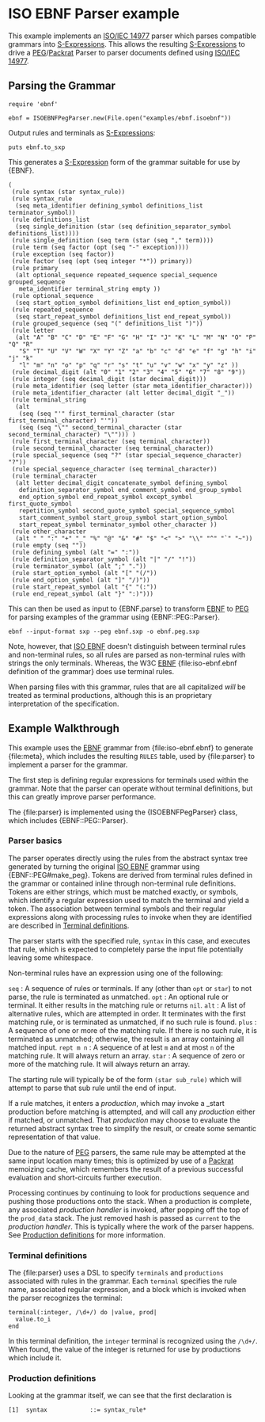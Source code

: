 # ISO EBNF Parser example

This example implements an [ISO/IEC 14977][] parser which parses compatible grammars into [S-Expressions][S-Expression]. This allows the resulting [S-Expressions][S-Expression] to drive a [PEG][]/[Packrat][] Parser to parser documents defined using [ISO/IEC 14977][].

## Parsing the Grammar

    require 'ebnf'

    ebnf = ISOEBNFPegParser.new(File.open("examples/ebnf.isoebnf"))

Output rules and terminals as [S-Expressions][S-Expression]:

    puts ebnf.to_sxp

This generates a [S-Expression][] form of the grammar suitable for use by {EBNF}.

    (
     (rule syntax (star syntax_rule))
     (rule syntax_rule
      (seq meta_identifier defining_symbol definitions_list terminator_symbol))
     (rule definitions_list
      (seq single_definition (star (seq definition_separator_symbol definitions_list))))
     (rule single_definition (seq term (star (seq "," term))))
     (rule term (seq factor (opt (seq "-" exception))))
     (rule exception (seq factor))
     (rule factor (seq (opt (seq integer "*")) primary))
     (rule primary
      (alt optional_sequence repeated_sequence special_sequence grouped_sequence
       meta_identifier terminal_string empty ))
     (rule optional_sequence
      (seq start_option_symbol definitions_list end_option_symbol))
     (rule repeated_sequence
      (seq start_repeat_symbol definitions_list end_repeat_symbol))
     (rule grouped_sequence (seq "(" definitions_list ")"))
     (rule letter
      (alt "A" "B" "C" "D" "E" "F" "G" "H" "I" "J" "K" "L" "M" "N" "O" "P" "Q" "R"
       "S" "T" "U" "V" "W" "X" "Y" "Z" "a" "b" "c" "d" "e" "f" "g" "h" "i" "j" "k"
       "l" "m" "n" "o" "p" "q" "r" "s" "t" "u" "v" "w" "x" "y" "z" ))
     (rule decimal_digit (alt "0" "1" "2" "3" "4" "5" "6" "7" "8" "9"))
     (rule integer (seq decimal_digit (star decimal_digit)))
     (rule meta_identifier (seq letter (star meta_identifier_character)))
     (rule meta_identifier_character (alt letter decimal_digit "_"))
     (rule terminal_string
      (alt
       (seq (seq "'" first_terminal_character (star first_terminal_character) "'"))
       (seq (seq "\"" second_terminal_character (star second_terminal_character) "\""))) )
     (rule first_terminal_character (seq terminal_character))
     (rule second_terminal_character (seq terminal_character))
     (rule special_sequence (seq "?" (star special_sequence_character) "?"))
     (rule special_sequence_character (seq terminal_character))
     (rule terminal_character
      (alt letter decimal_digit concatenate_symbol defining_symbol
       definition_separator_symbol end_comment_symbol end_group_symbol
       end_option_symbol end_repeat_symbol except_symbol first_quote_symbol
       repetition_symbol second_quote_symbol special_sequence_symbol
       start_comment_symbol start_group_symbol start_option_symbol
       start_repeat_symbol terminator_symbol other_character ))
     (rule other_character
      (alt " " ":" "+" "_" "%" "@" "&" "#" "$" "<" ">" "\\" "^" "`" "~"))
     (rule empty (seq ""))
     (rule defining_symbol (alt "=" ":"))
     (rule definition_separator_symbol (alt "|" "/" "!"))
     (rule terminator_symbol (alt ";" "."))
     (rule start_option_symbol (alt "[" "(/"))
     (rule end_option_symbol (alt "]" "/)"))
     (rule start_repeat_symbol (alt "{" "(:"))
     (rule end_repeat_symbol (alt "}" ":)")))

This can then be used as input to {EBNF.parse} to transform [EBNF][] to [PEG][] for parsing examples of the grammar using {EBNF::PEG::Parser}.

    ebnf --input-format sxp --peg ebnf.sxp -o ebnf.peg.sxp

Note, however, that [ISO EBNF][ISO/IEC 14977] doesn't distinguish between terminal rules and non-terminal rules, so all rules are parsed as non-terminal rules with strings the only terminals. Whereas, the W3C [EBNF][] {file:iso-ebnf.ebnf definition of the grammar} does use terminal rules.

When parsing files with this grammar, rules that are all capitalized _will_ be treated as terminal productions, although this is an proprietary interpretation of the specification.

## Example Walkthrough

This example uses the [EBNF][] grammar from {file:iso-ebnf.ebnf} to generate {file:meta}, which includes the resulting `RULES` table, used by {file:parser} to implement a parser for the grammar.

The first step is defining regular expressions for terminals used within the grammar. Note that the parser can operate without terminal definitions, but this can greatly improve parser performance.

The {file:parser} is implemented using the {ISOEBNFPegParser} class, which includes {EBNF::PEG::Parser}.

### Parser basics
The parser operates directly using the rules from the abstract syntax tree generated by turning the original [ISO EBNF][ISO/IEC 14977] grammar using {EBNF::PEG#make_peg}. Tokens are derived from terminal rules defined in the grammar or contained inline through non-terminal rule definitions. Tokens are either strings, which must be matched exactly, or symbols, which identify a regular expression used to match the terminal and yield a token. The association between terminal symbols and their regular expressions along with processing rules to invoke when they are identified are described in [Terminal definitions](#Terminal_definitions).

The parser starts with the specified rule, `syntax` in this case, and executes that rule, which is expected to completely parse the input file potentially leaving some whitespace.

Non-terminal rules have an expression using one of the following:

`seq`
: A sequence of rules or terminals. If any (other than `opt` or `star`) to not parse, the rule is terminated as unmatched.
`opt`
: An optional rule or terminal. It either results in the matching rule or returns `nil`.
`alt`
: A list of alternative rules, which are attempted in order. It terminates with the first matching rule, or is terminated as unmatched, if no such rule is found.
`plus`
: A sequence of one or more of the matching rule. If there is no such rule, it is terminated as unmatched; otherwise, the result is an array containing all matched input.
`rept m n`
: A sequence of at lest `m` and at most `n` of the matching rule. It will always return an array.
`star`
: A sequence of zero or more of the matching rule. It will always return an array.

The starting rule will typically be of the form `(star sub_rule)` which will attempt to parse that sub rule until the end of input.

If a rule matches, it enters a _production_, which may invoke a _start production before matching is attempted, and will call any _production_ either if matched, or unmatched. That _production_ may choose to evaluate the returned abstract syntax tree to simplify the result, or create some semantic representation of that value.

Due to the nature of [PEG][] parsers, the same rule may be attempted at the same input location many times; this is optimized by use of a [Packrat][] memoizing cache, which remembers the result of a previous successful evaluation and short-circuits further execution.

Processing continues by continuing to look for productions sequence and pushing those productions onto the stack. When a production is complete, any associated _production handler_ is invoked, after popping off the top of the `prod_data` stack. The just removed hash is passed as `current` to the _production handler_. This is typically where the work of the parser happens. See [Production definitions](#Production_definitions) for more information.

### Terminal definitions
The {file:parser} uses a DSL to specify `terminals` and `productions` associated with rules in the grammar. Each `terminal` specifies the rule name, associated regular expression, and a block which is invoked when the parser recognizes the terminal:

    terminal(:integer, /\d+/) do |value, prod|
      value.to_i
    end

In this terminal definition, the `integer` terminal is recognized using the `/\d+/`. When found, the value of the integer is returned for use by productions which include it.

### Production definitions
Looking at the grammar itself, we can see that the first declaration is

    [1]  syntax            ::= syntax_rule*

[Ruby]:         https://ruby-lang.org/
[YARD]:         https://yardoc.org/
[YARD-GS]:      https://rubydoc.info/docs/yard/file/docs/GettingStarted.md
[PDD]:          https://lists.w3.org/Archives/Public/public-rdf-ruby/2010May/0013.html
[EBNF]:         https://www.w3.org/TR/REC-xml/#sec-notation
[EBNF doc]:     https://dryruby.github.io/ebnf
[Packrat]:      https://pdos.csail.mit.edu/~baford/packrat/thesis/
[PEG]:          https://en.wikipedia.org/wiki/Parsing_expression_grammar
[ISO/IEC 14977]:https://www.iso.org/standard/26153.html
[S-expression]: https://en.wikipedia.org/wiki/S-expression
